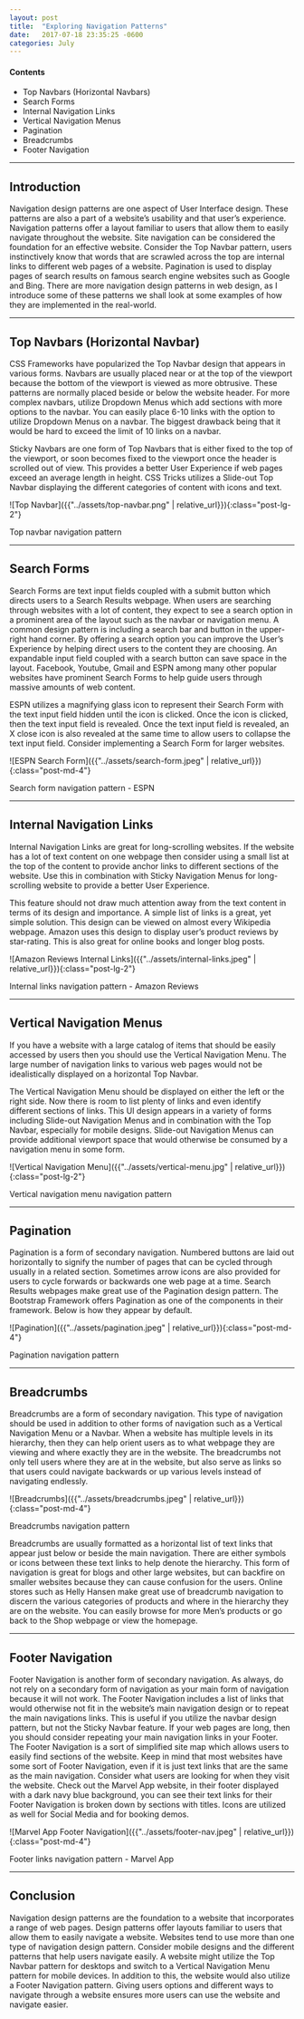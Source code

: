 ```yaml
---
layout: post
title:  "Exploring Navigation Patterns"
date:   2017-07-18 23:35:25 -0600
categories: July
---
```



#### Contents
* Top Navbars (Horizontal Navbars)
* Search Forms
* Internal Navigation Links
* Vertical Navigation Menus
* Pagination
* Breadcrumbs
* Footer Navigation

****

## Introduction

Navigation design patterns are one aspect of User Interface design. These patterns are also a part of a website’s usability and that user’s experience. Navigation patterns offer a layout familiar to users that allow them to easily navigate throughout the website. Site navigation can be considered the foundation for an effective website. Consider the Top Navbar pattern,  users instinctively know that words that are scrawled across the top are internal links to different web pages of a website. Pagination is used to display pages of search results on famous search engine websites such as Google and Bing. There are more navigation design patterns in web design, as I introduce some of these patterns we shall look at some examples of how they are implemented in the real-world. 

****

## Top Navbars (Horizontal Navbar)

CSS Frameworks have popularized the Top Navbar design that appears in various forms. Navbars are usually placed near or at the top of the viewport because the bottom of the viewport is viewed as more obtrusive. These patterns are normally placed beside or below the website header. For more complex navbars, utilize Dropdown Menus which add sections with more options to the navbar. You can easily place 6-10 links with the option to utilize Dropdown Menus on a navbar. The biggest drawback being that it would be hard to exceed the limit of 10 links on a navbar. 

Sticky Navbars are one form of Top Navbars that is either fixed to the top of the viewport, or soon becomes fixed to the viewport once the header is scrolled out of view. This provides a better User Experience if web pages exceed an average length in height. CSS Tricks utilizes a Slide-out Top Navbar displaying the different categories of content with icons and text. 

![Top Navbar]({{"../assets/top-navbar.png" | relative_url}}){:class="post-lg-2"}
<div class="text-center blog-caption">
Top navbar navigation pattern
</div>

****

## Search Forms

Search Forms are text input fields coupled with a submit button which directs users to a Search Results webpage. When users are searching through websites with a lot of content, they expect to see a search option in a prominent area of the layout such as the navbar or navigation menu. A common design pattern is including a search bar and button in the upper-right hand corner. By offering a search option you can improve the User’s Experience by helping direct users to the content they are choosing. An expandable input field coupled with a search button can save space in the layout. Facebook, Youtube, Gmail and ESPN among many other popular websites have prominent Search Forms to help guide users through massive amounts of web content.

ESPN utilizes a magnifying glass icon to represent their Search Form with the text input field hidden until the icon is clicked. Once the icon is clicked, then the text input field is revealed. Once the text input field is revealed, an X close icon is also revealed at the same time to allow users to collapse the text input field. Consider implementing a Search Form for larger websites. 

![ESPN Search Form]({{"../assets/search-form.jpeg" | relative_url}}){:class="post-md-4"}
<div class="text-center blog-caption">
Search form navigation pattern - ESPN
</div>

****

## Internal Navigation Links

Internal Navigation Links are great for long-scrolling websites. If the website has a lot of text content on one webpage then consider using a small list at the top of the content to provide anchor links to different sections of the website. Use this in combination with Sticky Navigation Menus for long-scrolling website to provide a better User Experience.

This feature should not draw much attention away from the text content in terms of its design and importance. A simple list of links is a great, yet simple solution. This design can be viewed on almost every Wikipedia webpage. Amazon uses this design to display user’s product reviews by star-rating. This is also great for online books and longer blog posts. 

![Amazon Reviews Internal Links]({{"../assets/internal-links.jpeg" | relative_url}}){:class="post-lg-2"}
<div class="text-center blog-caption">
Internal links navigation pattern - Amazon Reviews
</div>

****

## Vertical Navigation Menus

If you have a website with a large catalog of items that should be easily accessed by users then you should use the Vertical Navigation Menu. The large number of navigation links to various web pages would not be idealistically displayed on a horizontal Top Navbar. 

The Vertical Navigation Menu should be displayed on either the left or the right side. Now there is room to list plenty of links and even identify different sections of links. This UI design appears in a variety of forms including Slide-out Navigation Menus and in combination with the Top Navbar, especially for mobile designs. Slide-out Navigation Menus can provide additional viewport space that would otherwise be consumed by a navigation menu in some form. 

![Vertical Navigation Menu]({{"../assets/vertical-menu.jpg" | relative_url}}){:class="post-lg-2"}
<div class="text-center blog-caption">
Vertical navigation menu navigation pattern
</div>

****

## Pagination

Pagination is a form of secondary navigation. Numbered buttons are laid out horizontally to signify the number of pages that can be cycled through usually in a related section. Sometimes arrow icons are also provided for users to cycle forwards or backwards one web page at a time. Search Results webpages make great use of the Pagination design pattern. The Bootstrap Framework offers Pagination as one of the components in their framework. Below is how they appear by default.

![Pagination]({{"../assets/pagination.jpeg" | relative_url}}){:class="post-md-4"}
<div class="text-center blog-caption">
Pagination navigation pattern
</div>

****

## Breadcrumbs
Breadcrumbs are a form of secondary navigation. This type of navigation should be used in addition to other forms of navigation such as a Vertical Navigation Menu or a Navbar. When a website has multiple levels in its hierarchy, then they can help orient users as to what webpage they are viewing and where exactly they are in the website. The breadcrumbs not only tell users where they are at in the website, but also serve as links so that users could navigate backwards or up various levels instead of navigating endlessly. 

![Breadcrumbs]({{"../assets/breadcrumbs.jpeg" | relative_url}}){:class="post-md-4"}
<div class="text-center blog-caption">
Breadcrumbs navigation pattern
</div>

Breadcrumbs are usually formatted as a horizontal list of text links that appear just below or beside the main navigation. There are either symbols or icons between these text links to help denote the hierarchy. This form of navigation is great for blogs and other large websites, but can backfire on smaller websites because they can cause confusion for the users. Online stores such as Helly Hansen make great use of breadcrumb navigation to discern the various categories of products and where in the hierarchy they are on the website. You can easily browse for more Men’s products or go back to the Shop webpage or view the homepage. 

****

## Footer Navigation
Footer Navigation is another form of secondary navigation. As always, do not rely on a secondary form of navigation as your main form of navigation because it will not work. The Footer Navigation includes a list of links that would otherwise not fit in the website’s main navigation design or to repeat the main navigations links. This is useful if you utilize the navbar design pattern, but not the Sticky Navbar feature. If your web pages are long, then you should consider repeating your main navigation links in your Footer. The Footer Navigation is a sort of simplified site map which allows users to easily find sections of the website. Keep in mind that most websites have some sort of Footer Navigation, even if it is just text links that are the same as the main navigation. Consider what users are looking for when they visit the website. Check out the Marvel App website, in their footer displayed with a dark navy blue background, you can see their text links for their Footer Navigation is broken down by sections with titles. Icons are utilized as well for Social Media and for booking demos. 

![Marvel App Footer Navigation]({{"../assets/footer-nav.jpeg" | relative_url}}){:class="post-md-4"}
<div class="text-center blog-caption">
Footer links navigation pattern - Marvel App
</div>

****

## Conclusion
Navigation design patterns are the foundation to a website that incorporates a range of web pages. Design patterns offer layouts familiar to users that allow them to easily navigate a website. Websites tend to use more than one type of navigation design pattern. Consider mobile designs and the different patterns that help users navigate easily. A website might utilize the Top Navbar pattern for desktops and switch to a Vertical Navigation Menu pattern for mobile devices. In addition to this, the website would also utilize a Footer Navigation pattern. Giving users options and different ways to navigate through a website ensures more users can use the website and navigate easier.




